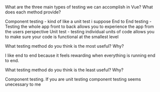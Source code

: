 What are the three main types of testing we can accomplish in Vue? What does each method provide?

Component testing - kind of like a unit test i suppose
End to End testing - Testing the whole app front to back allows you to experience the app from the users perspective
Unit test - testing individual units of code allows you to make sure your code is functional at the smallest level

What testing method do you think is the most useful? Why?

I like end to end because it feels rewarding when everything is running end to end.

What testing method do you think is the least useful? Why?

Component testing. If you are unit testing component testing seems unecessary to me